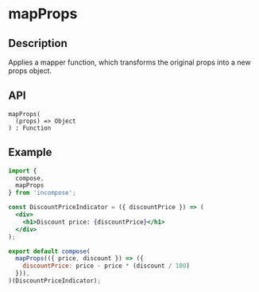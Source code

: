 # mapProps
## Description
Applies a mapper function, which transforms the original props into a new props object.

## API
```
mapProps(
  (props) => Object
) : Function
```

## Example
```jsx
import {
  compose,
  mapProps
} from 'incompose';

const DiscountPriceIndicator = ({ discountPrice }) => (
  <div>
    <h1>Discount price: {discountPrice}</h1>
  </div>
);

export default compose(
  mapProps(({ price, discount }) => ({
    discountPrice: price - price * (discount / 100)
  })),
)(DiscountPriceIndicator);
```
